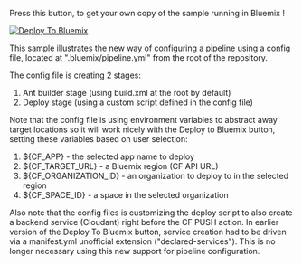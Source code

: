 Press this button, to get your own copy of the sample running in Bluemix !

[![Deploy To Bluemix](https://bluemix.net/deploy/button.png)](http://bluemix.net/deploy)

This sample illustrates the new way of configuring a pipeline using a config file, located at ".bluemix/pipeline.yml" from the root of the repository.

The config file is creating 2 stages:
1. Ant builder stage (using build.xml at the root by default)
2. Deploy stage (using a custom script defined in the config file)

Note that the config file is using environment variables to abstract away target locations so it will work nicely with the Deploy to Bluemix button, setting these variables based on user selection:
1. ${CF_APP} - the selected app name to deploy
2. ${CF_TARGET_URL} - a Bluemix region (CF API URL)
3. ${CF_ORGANIZATION_ID} - an organization to deploy to in the selected region
4. ${CF_SPACE_ID} - a space in the selected organization

Also note that the config files is customizing the deploy script to also create a backend service (Cloudant) right before the CF PUSH action.
In earlier version of the Deploy To Bluemix button, service creation had to be driven via a manifest.yml unofficial extension ("declared-services"). This is no longer necessary using this new support for pipeline configuration.
